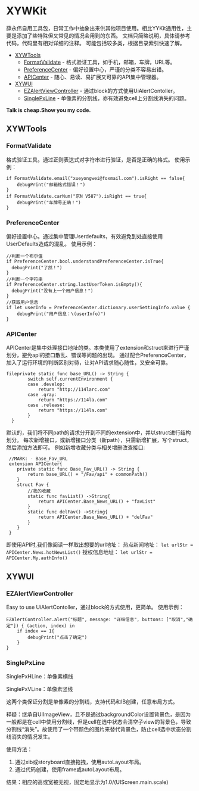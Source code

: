 # XYWKit
薛永伟自用工具包，日常工作中抽象出来供其他项目使用。相比YYKit通用性，主要是添加了些特殊但又常见的情况会用到的东西。
文档只简略说明，具体请参考代码，代码里有相对详细的注释。
可能包括较多类，根据目录索引快速了解。
* [XYWTools](#xywtools)
  * [FormatValidate](#formatvalidate) - 格式验证工具，如手机，邮箱，车牌，URL等。
  * [PreferenceCenter](#preferencecenter) - 偏好设置中心，严谨的分类不容易出错。
  * [APICenter](#apicenter) - 随心、易读、易扩展又可靠的API集中管理器。
* [XYWUI](#xywui)
  * [EZAlertViewController](#ezalertviewcontroller) - 通过block的方式使用UiAlertContoller。
  * [SinglePxLine](#singlepxline) - 单像素的分割线，亦有效避免cell上分割线消失的问题。
  
**Talk is cheap.Show you my code.**

## XYWTools
### FormatValidate
格式验证工具。通过正则表达式对字符串进行验证，是否是正确的格式。
使用示例：
```
if FormatValidate.email("xueyongwei@foxmail.com").isRight == false{
    debugPrint("邮箱格式错误！")
}
if FormatValidate.carNum("京N V587").isRight == true{
    debugPrint("车牌号正确！")
}
```
### PreferenceCenter
偏好设置中心。通过集中管理Userdefaults，有效避免到处直接使用UserDefaults造成的混乱。
使用示例：
```
//判断一个布尔值
if PreferenceCenter.bool.understandPreferenceCenter.isTrue{
  debugPrint("了然！")
}
//判断一个字符串
if PreferenceCenter.string.lastUserToken.isEmpty(){
  debugPrint("没有上一个用户信息！")
}
//获取用户信息
if let userInfo = PreferenceCenter.dictionary.userSettingInfo.value {
    debugPrint("用户信息：\(userInfo)")
}
```
### APICenter
APICenter是集中处理接口地址的类。本类使用了extension和struct来进行严谨划分，避免api的接口散乱、错误等问题的出现。
通过配合PreferenceCenter，加入了运行环境的判断区别对待，让对API请求随心随性，又安全可靠。
```
fileprivate static func base_URL() -> String {
        switch self.currentEnvironment {
        case .develop:
            return "http://114larc.com"
        case .gray:
            return "https://114la.com"
        case .release:
            return "https://114la.com"
        }
  }
```
默认的，我们将不同path的请求分开到不同的extension中，并以struct进行结构划分。
每次新增接口，或新增接口分类（新path），只需新增扩展，写个struct，然后添加方法即可。
例如新增收藏分类与相关增删改查接口:
```
 //MARK: - Base_Fav_URL
 extension APICenter{
    private static func Base_Fav_URL() -> String {
        return base_URL() + "/Fav/api" + commonPath()
    }
    struct Fav {
        //我的收藏
        static func favList() ->String{
            return APICenter.Base_News_URL() + "favList"
        }
        static func delFav() ->String{
            return APICenter.Base_News_URL() + "delFav"
        }
    }
 }
 ```
即使用API时,我们像阅读一样取出想要的url地址：
热点新闻地址：
```let urlStr = APICenter.News.hotNewsList()```
授权信息地址：
```let urlStr = APICenter.My.authInfo()```

## XYWUI
### EZAlertViewController
Easy to use UiAlertContoller，通过block的方式使用，更简单。
使用示例：
```
EZAlertController.alert("标题", message: "详细信息", buttons: ["取消","确定"]) { (action, index) in
    if index == 1{
        debugPrint("点击了确定")
    }
}
```
### SinglePxLine

SinglePxHLine：单像素横线

SinglePxVLine：单像素竖线

这两个类保证分割是单像素的分割线，支持代码和IB创建，任意布局方式。

释疑：继承自UIImageView，且不是通过backgroundColor设置背景色，是因为一般都是在cell中使用分割线，但是cell在选中状态会清空子view的背景色，导致分割线“消失”。故使用了一个带颜色的图片来替代背景色，防止cell选中状态分割线消失的情况发生。

使用方法：

1. 通过xib或storyboard直接拖拽，使用autoLayout布局。
2. 通过代码创建，使用frame或autoLayout布局。

结果：相应的高或宽被无视，固定地显示为1.0/(UIScreen.main.scale)

 
